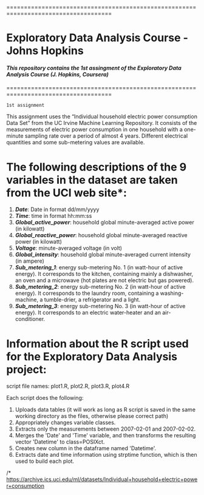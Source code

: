 ====================================================================================
# Exploratory Data Analysis Course - Johns Hopkins

#### _This repository contains the 1st assingment of the Exploratory Data Analysis Course (J. Hopkins, Coursera)_ 
====================================================================================

    1st assignment


This assignment uses the “Individual household electric power consumption Data Set” from the UC Irvine Machine Learning Repository. It consists of the measurements of electric power consumption in one household with a one-minute sampling rate over a period of almost 4 years. Different electrical quantities and some sub-metering values are available.

The following descriptions of the 9 variables in the dataset are taken from the UCI web site*:
=============================================================================================

1. **_Date_**: Date in format dd/mm/yyyy
2. **_Time_**: time in format hh:mm:ss
3. **_Global_active_power_**: household global minute-averaged active power (in kilowatt)
4. **_Global_reactive_power_**: household global minute-averaged reactive power (in kilowatt)
5. **_Voltage_**: minute-averaged voltage (in volt)
6. **_Global_intensity_**: household global minute-averaged current intensity (in ampere)
7. **_Sub_metering_1_**: energy sub-metering No. 1 (in watt-hour of active energy). It corresponds to the kitchen, containing mainly a dishwasher, an oven and a microwave (hot plates are not electric but gas powered).
8. **_Sub_metering_2_**: energy sub-metering No. 2 (in watt-hour of active energy). It corresponds to the laundry room, containing a washing-machine, a tumble-drier, a refrigerator and a light.
9. **_Sub_metering_3_**: energy sub-metering No. 3 (in watt-hour of active energy). It corresponds to an electric water-heater and an air-conditioner.


Information about the R script used for the Exploratory Data Analysis project:
==============================================================================

script file names: plot1.R, plot2.R, plot3.R, plot4.R 

Each script does the following:

1. Uploads data tables (it will work as long as R script is saved in the same working directory as the files, otherwise please correct path)
2. Appropriately changes variable classes. 
3. Extracts only the measurements between 2007-02-01 and 2007-02-02. 
4. Merges the 'Date' and 'Time' variable, and then transforms the resulting vector 'Datetime' to class=POSIXct.
5. Creates new column in the dataframe named 'Datetime'.
6. Extracts date and time information using strptime function, which is then used to build each plot.

/* https://archive.ics.uci.edu/ml/datasets/Individual+household+electric+power+consumption
